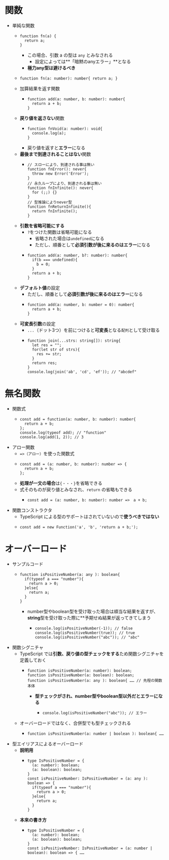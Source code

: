 # 関数
- 単純な関数
  - ```
    function fn(a) {
      return a;
    }
    ```
    - この場合、引数 a の型は `any` とみなされる
      - 設定によっては**「暗黙のanyエラー」**となる
    - **極力any型は避けるべき**
  - ```
    function fn(a: number): number{ return a; }
    ```
  - 加算結果を返す関数
    - ```
      function add(a: number, b: number): number{
        return a + b;
      }
      ```
  - **戻り値を返さない**関数
    - ```
      function fnVoid(a: number): void{
        console.log(a); 
      }
      ```
    - 戻り値を返すと**エラー**になる
  - **最後まで到達されることはない**関数
    - ```
      // スローにより、到達される事は無い
      function fnError(): never{
        throw new Error('Error');
      }
      // 永久ループにより、到達される事は無い
      function fnInfinite(): never{
        for (;;) {}
      } 
      // 型推論によりnever型
      function fnReturnInfinite(){
        return fnInfinite();
      }
      ```
  - **引数を省略可能にする**
    - `?`をつけた関数は省略可能になる
      - 省略された場合は`undefined`になる
      - ただし、順番として**必須引数が後に来るのはエラー**になる
    - ```
      function add(a: number, b?: number): number{
        if(b === undefined){
          b = 0;
        }
        return a + b;
      }
      ```
  - **デフォルト値**の設定
    - ただし、順番として**必須引数が後に来るのはエラー**になる
    - ```
      function add(a: number, b: number = 0): number{
        return a + b;
      }
      ```
  - **可変長引数**の設定
    - `...`（ドット3つ）を前につけると**可変長**となる`配列`として受け取る
    - ```
      function join(...strs: string[]): string{
        let res = "";
        for(let str of strs){
          res += str;
        }
        return res;
      }
      console.log(join('ab', 'cd', 'ef')); // "abcdef"
      ```

# 無名関数
- 関数式
  - ```
    const add = function(a: number, b: number): number{
      return a + b;
    };
    console.log(typeof add); // "function" 
    console.log(add(1, 2)); // 3
    ```
- アロー関数
  - `=>（アロー）`を使った関数式
  - ```
    const add = (a: number, b: number): number => {
      return a + b;
    };
    ```
  - **処理が一文の場合**は`{・・・}`を省略できる
  - 式そのものが戻り値とみなされ、`return` の省略もできる
    - ```
      const add = (a: number, b: number): number =>　a + b;
      ```
- 関数コンストラクタ
  - TypeScript による型のサポートはされていないので**使うべきではない**
  - ```
    const add = new Function('a', 'b', 'return a + b;');
    ```

# オーバーロード
- サンプルコード
  - ```
    function isPositiveNumber(a: any ): boolean{
      if(typeof a === "number"){
        return a > 0;
      }else{
        return a;
      }
    }
    ```
    - number型やboolean型を受け取った場合は順当な結果を返すが、**string**型を受け取った際に**予期せぬ結果が返ってきてしまう
      - ```
        console.log(isPositiveNumber(-1)); // false
        console.log(isPositiveNumber(true)); // true
        console.log(isPositiveNumber("abc")); // "abc"
        ```
- 関数シグニチャ
  - TypeScript では**引数、戻り値の型チェックをする**ため関数シグニチャを定義しておく
    - ```
      function isPositiveNumber(a: number): boolean;
      function isPositiveNumber(a: boolean): boolean;
      function isPositiveNumber(a: any ): boolean{ …… // 先程の関数本体
      ```
      - **型チェックがされ、number型やboolean型以外だとエラーになる**
        - ```
          console.log(isPositiveNumber("abc")); // エラー
          ```
  - オーバーロードではなく、合併型でも型チェックされる
    - ```
      function isPositiveNumber(a: number | boolean ): boolean{ ……
      ```
- 型エイリアスによるオーバーロード
  - **説明用**
    - ```
      type IsPositiveNumber = {
        (a: number): boolean;
        (a: boolean): boolean;
      }
      const isPositiveNumber: IsPositiveNumber = (a: any ): boolean => {
        if(typeof a === "number"){
          return a > 0;
        }else{
          return a;
        }
      }
      ```
  - **本来の書き方**
    - ```
      type IsPositiveNumber = {
        (a: number): boolean;
        (a: boolean): boolean;
      }
      const isPositiveNumber: IsPositiveNumber = (a: number | boolean): boolean => { ……
      ```
